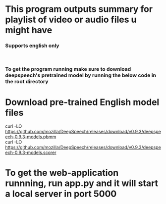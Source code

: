 <h1> This program outputs summary for playlist of video or audio files u might have</h1>
<h3>Supports english only</h3><br>

<h3>To get the program running make sure to download deepspeech's pretrained model by running the below code in the root directory<br>
  
# Download pre-trained English model files<br>
curl -LO https://github.com/mozilla/DeepSpeech/releases/download/v0.9.3/deepspeech-0.9.3-models.pbmm<br>
curl -LO https://github.com/mozilla/DeepSpeech/releases/download/v0.9.3/deepspeech-0.9.3-models.scorer<br>
</h3>

# To get the web-application runnning, run app.py and it will start a local server in port 5000
